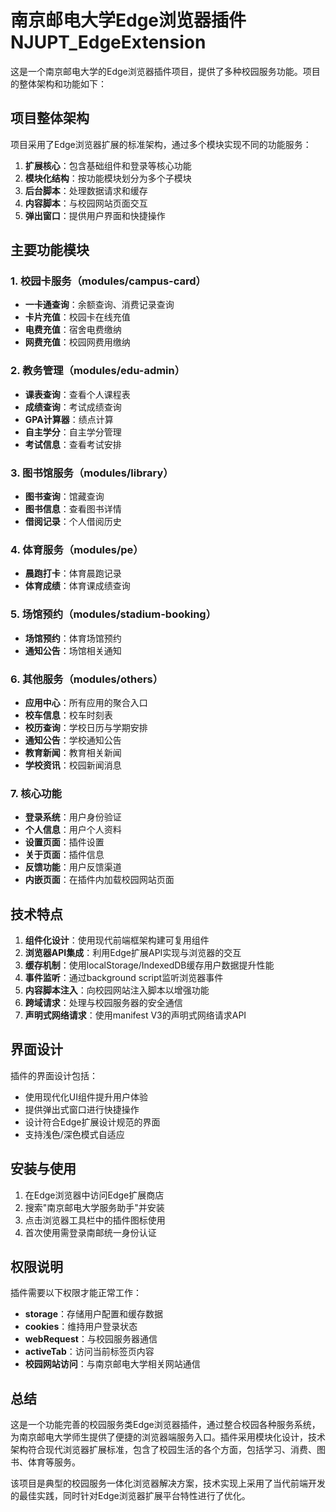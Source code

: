 # 南京邮电大学Edge浏览器插件 NJUPT_EdgeExtension

这是一个南京邮电大学的Edge浏览器插件项目，提供了多种校园服务功能。项目的整体架构和功能如下：

## 项目整体架构

项目采用了Edge浏览器扩展的标准架构，通过多个模块实现不同的功能服务：

1. **扩展核心**：包含基础组件和登录等核心功能
2. **模块化结构**：按功能模块划分为多个子模块
3. **后台脚本**：处理数据请求和缓存
4. **内容脚本**：与校园网站页面交互
5. **弹出窗口**：提供用户界面和快捷操作

## 主要功能模块

### 1. 校园卡服务（modules/campus-card）

- **一卡通查询**：余额查询、消费记录查询
- **卡片充值**：校园卡在线充值
- **电费充值**：宿舍电费缴纳
- **网费充值**：校园网费用缴纳

### 2. 教务管理（modules/edu-admin）

- **课表查询**：查看个人课程表
- **成绩查询**：考试成绩查询
- **GPA计算器**：绩点计算
- **自主学分**：自主学分管理
- **考试信息**：查看考试安排

### 3. 图书馆服务（modules/library）

- **图书查询**：馆藏查询
- **图书信息**：查看图书详情
- **借阅记录**：个人借阅历史

### 4. 体育服务（modules/pe）

- **晨跑打卡**：体育晨跑记录
- **体育成绩**：体育课成绩查询

### 5. 场馆预约（modules/stadium-booking）

- **场馆预约**：体育场馆预约
- **通知公告**：场馆相关通知

### 6. 其他服务（modules/others）

- **应用中心**：所有应用的聚合入口
- **校车信息**：校车时刻表
- **校历查询**：学校日历与学期安排
- **通知公告**：学校通知公告
- **教育新闻**：教育相关新闻
- **学校资讯**：校园新闻消息

### 7. 核心功能

- **登录系统**：用户身份验证
- **个人信息**：用户个人资料
- **设置页面**：插件设置
- **关于页面**：插件信息
- **反馈功能**：用户反馈渠道
- **内嵌页面**：在插件内加载校园网站页面

## 技术特点

1. **组件化设计**：使用现代前端框架构建可复用组件
2. **浏览器API集成**：利用Edge扩展API实现与浏览器的交互
3. **缓存机制**：使用localStorage/IndexedDB缓存用户数据提升性能
4. **事件监听**：通过background script监听浏览器事件
5. **内容脚本注入**：向校园网站注入脚本以增强功能
6. **跨域请求**：处理与校园服务器的安全通信
7. **声明式网络请求**：使用manifest V3的声明式网络请求API

## 界面设计

插件的界面设计包括：

- 使用现代化UI组件提升用户体验
- 提供弹出式窗口进行快捷操作
- 设计符合Edge扩展设计规范的界面
- 支持浅色/深色模式自适应

## 安装与使用

1. 在Edge浏览器中访问Edge扩展商店
2. 搜索"南京邮电大学服务助手"并安装
3. 点击浏览器工具栏中的插件图标使用
4. 首次使用需登录南邮统一身份认证

## 权限说明

插件需要以下权限才能正常工作：

- **storage**：存储用户配置和缓存数据
- **cookies**：维持用户登录状态
- **webRequest**：与校园服务器通信
- **activeTab**：访问当前标签页内容
- **校园网站访问**：与南京邮电大学相关网站通信

## 总结

这是一个功能完善的校园服务类Edge浏览器插件，通过整合校园各种服务系统，为南京邮电大学师生提供了便捷的浏览器端服务入口。插件采用模块化设计，技术架构符合现代浏览器扩展标准，包含了校园生活的各个方面，包括学习、消费、图书、体育等服务。

该项目是典型的校园服务一体化浏览器解决方案，技术实现上采用了当代前端开发的最佳实践，同时针对Edge浏览器扩展平台特性进行了优化。
